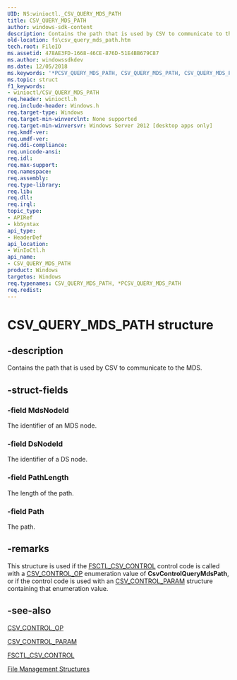 ```yaml
---
UID: NS:winioctl._CSV_QUERY_MDS_PATH
title: CSV_QUERY_MDS_PATH
author: windows-sdk-content
description: Contains the path that is used by CSV to communicate to the MDS.
old-location: fs\csv_query_mds_path.htm
tech.root: FileIO
ms.assetid: 478AE3FD-1668-46CE-876D-51E4BB679C87
ms.author: windowssdkdev
ms.date: 12/05/2018
ms.keywords: '*PCSV_QUERY_MDS_PATH, CSV_QUERY_MDS_PATH, CSV_QUERY_MDS_PATH structure [Files], PCSV_QUERY_MDS_PATH, PCSV_QUERY_MDS_PATH structure pointer [Files], fs.csv_query_mds_path, winioctl/CSV_QUERY_MDS_PATH, winioctl/PCSV_QUERY_MDS_PATH'
ms.topic: struct
f1_keywords:
- winioctl/CSV_QUERY_MDS_PATH
req.header: winioctl.h
req.include-header: Windows.h
req.target-type: Windows
req.target-min-winverclnt: None supported
req.target-min-winversvr: Windows Server 2012 [desktop apps only]
req.kmdf-ver: 
req.umdf-ver: 
req.ddi-compliance: 
req.unicode-ansi: 
req.idl: 
req.max-support: 
req.namespace: 
req.assembly: 
req.type-library: 
req.lib: 
req.dll: 
req.irql: 
topic_type:
- APIRef
- kbSyntax
api_type:
- HeaderDef
api_location:
- WinIoCtl.h
api_name:
- CSV_QUERY_MDS_PATH
product: Windows
targetos: Windows
req.typenames: CSV_QUERY_MDS_PATH, *PCSV_QUERY_MDS_PATH
req.redist: 
---
```


# CSV_QUERY_MDS_PATH structure


## -description


Contains the path that is used by CSV to communicate to the MDS.


## -struct-fields




### -field MdsNodeId

The identifier of an MDS node.


### -field DsNodeId

The identifier of a DS node.


### -field PathLength

The length of the path.


### -field Path

The path.


## -remarks



This structure is used if the <a href="https://docs.microsoft.com/windows/desktop/api/winioctl/ni-winioctl-fsctl_csv_control">FSCTL_CSV_CONTROL</a> 
    control code is called with a <a href="https://docs.microsoft.com/windows/desktop/api/winioctl/ne-winioctl-csv_control_op">CSV_CONTROL_OP</a> enumeration 
    value of <b>CsvControlQueryMdsPath</b>, or if the control code is used with an 
    <a href="https://docs.microsoft.com/windows/desktop/api/winioctl/ns-winioctl-csv_control_param">CSV_CONTROL_PARAM</a> structure containing that enumeration 
    value.




## -see-also




<a href="https://docs.microsoft.com/windows/desktop/api/winioctl/ne-winioctl-csv_control_op">CSV_CONTROL_OP</a>



<a href="https://docs.microsoft.com/windows/desktop/api/winioctl/ns-winioctl-csv_control_param">CSV_CONTROL_PARAM</a>



<a href="https://docs.microsoft.com/windows/desktop/api/winioctl/ni-winioctl-fsctl_csv_control">FSCTL_CSV_CONTROL</a>



<a href="https://docs.microsoft.com/windows/desktop/FileIO/file-management-structures">File Management Structures</a>
 

 

